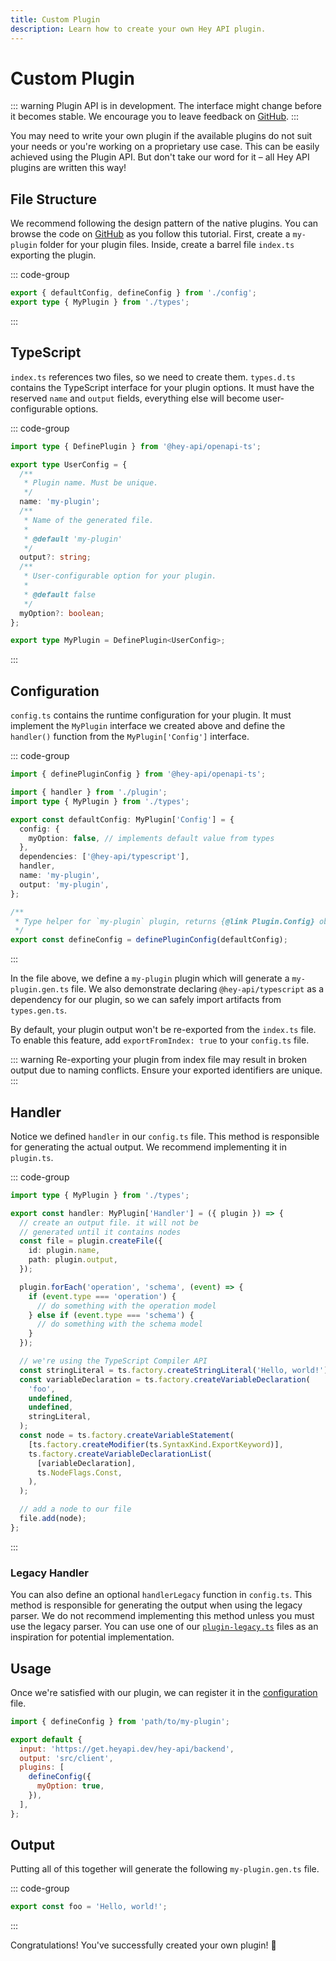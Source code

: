 ```yaml
---
title: Custom Plugin
description: Learn how to create your own Hey API plugin.
---
```


# Custom Plugin

::: warning
Plugin API is in development. The interface might change before it becomes stable. We encourage you to leave feedback on [GitHub](https://github.com/hey-api/openapi-ts/issues).
:::

You may need to write your own plugin if the available plugins do not suit your needs or you're working on a proprietary use case. This can be easily achieved using the Plugin API. But don't take our word for it – all Hey API plugins are written this way!

## File Structure

We recommend following the design pattern of the native plugins. You can browse the code on [GitHub](https://github.com/hey-api/openapi-ts/tree/main/packages/openapi-ts/src/plugins) as you follow this tutorial. First, create a `my-plugin` folder for your plugin files. Inside, create a barrel file `index.ts` exporting the plugin.

::: code-group

```ts [index.ts]
export { defaultConfig, defineConfig } from './config';
export type { MyPlugin } from './types';
```

:::

## TypeScript

`index.ts` references two files, so we need to create them. `types.d.ts` contains the TypeScript interface for your plugin options. It must have the reserved `name` and `output` fields, everything else will become user-configurable options.

::: code-group

```ts [types.d.ts]
import type { DefinePlugin } from '@hey-api/openapi-ts';

export type UserConfig = {
  /**
   * Plugin name. Must be unique.
   */
  name: 'my-plugin';
  /**
   * Name of the generated file.
   *
   * @default 'my-plugin'
   */
  output?: string;
  /**
   * User-configurable option for your plugin.
   *
   * @default false
   */
  myOption?: boolean;
};

export type MyPlugin = DefinePlugin<UserConfig>;
```

:::

## Configuration

`config.ts` contains the runtime configuration for your plugin. It must implement the `MyPlugin` interface we created above and define the `handler()` function from the `MyPlugin['Config']` interface.

::: code-group

```ts [config.ts]
import { definePluginConfig } from '@hey-api/openapi-ts';

import { handler } from './plugin';
import type { MyPlugin } from './types';

export const defaultConfig: MyPlugin['Config'] = {
  config: {
    myOption: false, // implements default value from types
  },
  dependencies: ['@hey-api/typescript'],
  handler,
  name: 'my-plugin',
  output: 'my-plugin',
};

/**
 * Type helper for `my-plugin` plugin, returns {@link Plugin.Config} object
 */
export const defineConfig = definePluginConfig(defaultConfig);
```

:::

In the file above, we define a `my-plugin` plugin which will generate a `my-plugin.gen.ts` file. We also demonstrate declaring `@hey-api/typescript` as a dependency for our plugin, so we can safely import artifacts from `types.gen.ts`.

By default, your plugin output won't be re-exported from the `index.ts` file. To enable this feature, add `exportFromIndex: true` to your `config.ts` file.

::: warning
Re-exporting your plugin from index file may result in broken output due to naming conflicts. Ensure your exported identifiers are unique.
:::

## Handler

Notice we defined `handler` in our `config.ts` file. This method is responsible for generating the actual output. We recommend implementing it in `plugin.ts`.

::: code-group

```ts [plugin.ts]
import type { MyPlugin } from './types';

export const handler: MyPlugin['Handler'] = ({ plugin }) => {
  // create an output file. it will not be
  // generated until it contains nodes
  const file = plugin.createFile({
    id: plugin.name,
    path: plugin.output,
  });

  plugin.forEach('operation', 'schema', (event) => {
    if (event.type === 'operation') {
      // do something with the operation model
    } else if (event.type === 'schema') {
      // do something with the schema model
    }
  });

  // we're using the TypeScript Compiler API
  const stringLiteral = ts.factory.createStringLiteral('Hello, world!');
  const variableDeclaration = ts.factory.createVariableDeclaration(
    'foo',
    undefined,
    undefined,
    stringLiteral,
  );
  const node = ts.factory.createVariableStatement(
    [ts.factory.createModifier(ts.SyntaxKind.ExportKeyword)],
    ts.factory.createVariableDeclarationList(
      [variableDeclaration],
      ts.NodeFlags.Const,
    ),
  );

  // add a node to our file
  file.add(node);
};
```

:::

### Legacy Handler

You can also define an optional `handlerLegacy` function in `config.ts`. This method is responsible for generating the output when using the legacy parser. We do not recommend implementing this method unless you must use the legacy parser. You can use one of our [`plugin-legacy.ts`](https://github.com/hey-api/openapi-ts/blob/main/packages/openapi-ts/src/plugins/%40hey-api/typescript/plugin-legacy.ts) files as an inspiration for potential implementation.

## Usage

Once we're satisfied with our plugin, we can register it in the [configuration](/openapi-ts/configuration) file.

```js
import { defineConfig } from 'path/to/my-plugin';

export default {
  input: 'https://get.heyapi.dev/hey-api/backend',
  output: 'src/client',
  plugins: [
    defineConfig({
      myOption: true,
    }),
  ],
};
```

## Output

Putting all of this together will generate the following `my-plugin.gen.ts` file.

::: code-group

```ts [my-plugin.gen.ts]
export const foo = 'Hello, world!';
```

:::

Congratulations! You've successfully created your own plugin! :tada:

<!--@include: ../../partials/examples.md-->
<!--@include: ../../partials/sponsors.md-->
